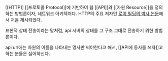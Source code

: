 [[HTTP]] [[프로토콜 Protocol]]에 기반하여 웹 [[API]]와 [[자원 Resource]]을 정의하는 방법론이자, 네트워크 아키텍처다. HTTP의 주요 저자인 [로이 필딩의 박사 논문](https://www.ics.uci.edu/~fielding/pubs/dissertation/rest_arch_style.htm)에서 처음 제시되었다.

표현적 상태 전송이라는 말처럼, api 서버의 상태를 그 구조 그대로 전송하기 위한 방법론이다.

api url에는 자원의 이름을 나타내는 명사만 써야한다고 해서, [[API에 동사를 쓰자]]고 하는 분들은 싫어하신다.
